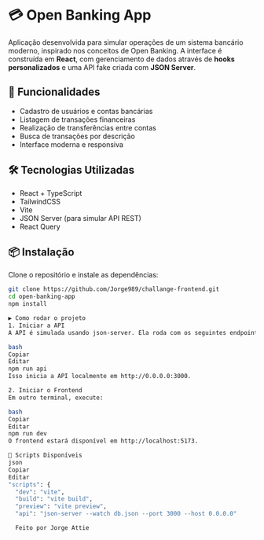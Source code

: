 # 💳 Open Banking App

Aplicação desenvolvida para simular operações de um sistema bancário moderno, inspirado nos conceitos de Open Banking. A interface é construída em **React**, com gerenciamento de dados através de **hooks personalizados** e uma API fake criada com **JSON Server**.

## 🚀 Funcionalidades

- Cadastro de usuários e contas bancárias
- Listagem de transações financeiras
- Realização de transferências entre contas
- Busca de transações por descrição
- Interface moderna e responsiva

## 🛠️ Tecnologias Utilizadas

- React + TypeScript
- TailwindCSS
- Vite
- JSON Server (para simular API REST)
- React Query

## 📦 Instalação

Clone o repositório e instale as dependências:

```bash
git clone https://github.com/Jorge989/challange-frontend.git
cd open-banking-app
npm install

▶️ Como rodar o projeto
1. Iniciar a API
A API é simulada usando json-server. Ela roda com os seguintes endpoints:

bash
Copiar
Editar
npm run api
Isso inicia a API localmente em http://0.0.0.0:3000.

2. Iniciar o Frontend
Em outro terminal, execute:

bash
Copiar
Editar
npm run dev
O frontend estará disponível em http://localhost:5173.

🧾 Scripts Disponíveis
json
Copiar
Editar
"scripts": {
  "dev": "vite",
  "build": "vite build",
  "preview": "vite preview",
  "api": "json-server --watch db.json --port 3000 --host 0.0.0.0"

  Feito por Jorge Attie
```
